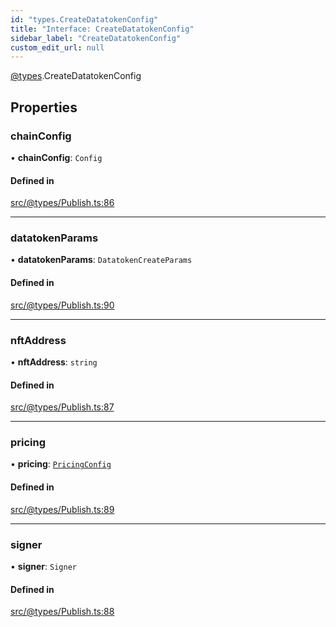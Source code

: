 ```yaml
---
id: "types.CreateDatatokenConfig"
title: "Interface: CreateDatatokenConfig"
sidebar_label: "CreateDatatokenConfig"
custom_edit_url: null
---
```


[@types](../modules/types.md).CreateDatatokenConfig

## Properties

### chainConfig

• **chainConfig**: `Config`

#### Defined in

[src/@types/Publish.ts:86](https://github.com/deltaDAO/nautilus/blob/e44ffd7/src/@types/Publish.ts#L86)

___

### datatokenParams

• **datatokenParams**: `DatatokenCreateParams`

#### Defined in

[src/@types/Publish.ts:90](https://github.com/deltaDAO/nautilus/blob/e44ffd7/src/@types/Publish.ts#L90)

___

### nftAddress

• **nftAddress**: `string`

#### Defined in

[src/@types/Publish.ts:87](https://github.com/deltaDAO/nautilus/blob/e44ffd7/src/@types/Publish.ts#L87)

___

### pricing

• **pricing**: [`PricingConfig`](types.PricingConfig.md)

#### Defined in

[src/@types/Publish.ts:89](https://github.com/deltaDAO/nautilus/blob/e44ffd7/src/@types/Publish.ts#L89)

___

### signer

• **signer**: `Signer`

#### Defined in

[src/@types/Publish.ts:88](https://github.com/deltaDAO/nautilus/blob/e44ffd7/src/@types/Publish.ts#L88)
